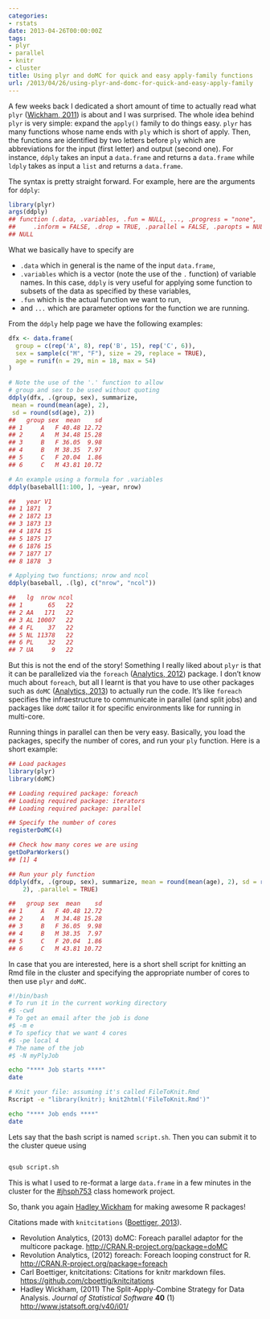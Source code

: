 ```yaml
---
categories:
- rstats
date: 2013-04-26T00:00:00Z
tags:
- plyr
- parallel
- knitr
- cluster
title: Using plyr and doMC for quick and easy apply-family functions
url: /2013/04/26/using-plyr-and-domc-for-quick-and-easy-apply-family
---
```


<p>A few weeks back I dedicated a short amount of time to actually read what <code>plyr</code> (<span class="showtooltip" title="Wickham H (2011). The Split-Apply-Combine Strategy for Data
Analysis. _Journal of Statistical Software_, *40*(1), pp. 1-29.
 http://www.jstatsoft.org/v40/i01/."><a href="http://www.jstatsoft.org/v40/i01/">Wickham, 2011</a></span>) is about and I was surprised. The whole idea behind <code>plyr</code> is very simple: expand the <code>apply()</code> family to do things easy. <code>plyr</code> has many functions whose name ends with <code>ply</code> which is short of apply. Then, the functions are identified by two letters before <code>ply</code> which are abbreviations for the input (first letter) and output (second one). For instance, <code>ddply</code> takes an input a <code>data.frame</code> and returns a <code>data.frame</code> while <code>ldply</code> takes as input a <code>list</code> and returns a <code>data.frame</code>.</p>
<p>The syntax is pretty straight forward. For example, here are the arguments for <code>ddply</code>:</p>

```r
library(plyr)
args(ddply)
## function (.data, .variables, .fun = NULL, ..., .progress = "none", 
##     .inform = FALSE, .drop = TRUE, .parallel = FALSE, .paropts = NULL) 
## NULL
```

<p>What we basically have to specify are</p>
<ul><li><code>.data</code> which in general is the name of the input <code>data.frame</code>,</li>
<li><code>.variables</code> which is a vector (note the use of the <code>.</code> function) of variable names. In this case, <code>ddply</code> is very useful for applying some function to subsets of the data as specified by these variables,</li>
<li><code>.fun</code> which is the actual function we want to run,</li>
<li>and <code>...</code> which are parameter options for the function we are running.</li>
</ul><p>From the <code>ddply</code> help page we have the following examples:</p>

```r
dfx <- data.frame(
  group = c(rep('A', 8), rep('B', 15), rep('C', 6)),
  sex = sample(c("M", "F"), size = 29, replace = TRUE),
  age = runif(n = 29, min = 18, max = 54)
)

# Note the use of the '.' function to allow
# group and sex to be used without quoting
ddply(dfx, .(group, sex), summarize,
 mean = round(mean(age), 2),
 sd = round(sd(age), 2))
##   group sex  mean    sd
## 1     A   F 40.48 12.72
## 2     A   M 34.48 15.28
## 3     B   F 36.05  9.98
## 4     B   M 38.35  7.97
## 5     C   F 20.04  1.86
## 6     C   M 43.81 10.72

# An example using a formula for .variables
ddply(baseball[1:100, ], ~year, nrow)

##   year V1
## 1 1871  7
## 2 1872 13
## 3 1873 13
## 4 1874 15
## 5 1875 17
## 6 1876 15
## 7 1877 17
## 8 1878  3

# Applying two functions; nrow and ncol
ddply(baseball, .(lg), c("nrow", "ncol"))

##   lg  nrow ncol
## 1       65   22
## 2 AA   171   22
## 3 AL 10007   22
## 4 FL    37   22
## 5 NL 11378   22
## 6 PL    32   22
## 7 UA     9   22
```

<p>But this is not the end of the story! Something I really liked about <code>plyr</code> is that it can be parallelized via the <code>foreach</code> (<span class="showtooltip" title="Analytics R (2012). _foreach: Foreach looping construct for R_. R
package version 1.4.0, 
http://CRAN.R-project.org/package=foreach."><a href="http://CRAN.R-project.org/package=foreach">Analytics, 2012</a></span>) package. I don&#8217;t know much about <code>foreach</code>, but all I learnt is that you have to use other packages such as <code>doMC</code> (<span class="showtooltip" title="Analytics R (2013). _doMC: Foreach parallel adaptor for the
multicore package_. R package version 1.3.0, 
http://CRAN.R-project.org/package=doMC."><a href="http://CRAN.R-project.org/package=doMC">Analytics, 2013</a></span>) to actually run the code. It&#8217;s like <code>foreach</code> specifies the infraestructure to communicate in parallel (and split jobs) and packages like <code>doMC</code> tailor it for specific environments like for running in multi-core.</p>
<p>Running things in parallel can then be very easy. Basically, you load the packages, specify the number of cores, and run your <code>ply</code> function. Here is a short example:</p>

```r
## Load packages
library(plyr)
library(doMC)

## Loading required package: foreach
## Loading required package: iterators
## Loading required package: parallel

## Specify the number of cores
registerDoMC(4)

## Check how many cores we are using
getDoParWorkers()
## [1] 4

## Run your ply function
ddply(dfx, .(group, sex), summarize, mean = round(mean(age), 2), sd = round(sd(age), 
    2), .parallel = TRUE)

##   group sex  mean    sd
## 1     A   F 40.48 12.72
## 2     A   M 34.48 15.28
## 3     B   F 36.05  9.98
## 4     B   M 38.35  7.97
## 5     C   F 20.04  1.86
## 6     C   M 43.81 10.72
```

<p>In case that you are interested, here is a short shell script for knitting an Rmd file in the cluster and specifying the appropriate number of cores to then use <code>plyr</code> and <code>doMC</code>.</p>

```bash
#!/bin/bash 
# To run it in the current working directory
#$ -cwd 
# To get an email after the job is done
#$ -m e 
# To speficy that we want 4 cores
#$ -pe local 4
# The name of the job
#$ -N myPlyJob

echo "**** Job starts ****"
date

# Knit your file: assuming it's called FileToKnit.Rmd
Rscript -e "library(knitr); knit2html('FileToKnit.Rmd')"

echo "**** Job ends ****"
date
```

<p>Lets say that the bash script is named <code>script.sh</code>. Then you can submit it to the cluster queue using</p>

```bash

qsub script.sh
```
<p>This is what I used to re-format a large <code>data.frame</code> in a few minutes in the cluster for the <a href="https://twitter.com/search?q=%23jhsph753&amp;src=typd">#jhsph753</a> class homework project.</p>
<p>So, thank you again <a href="https://twitter.com/hadleywickham">Hadley Wickham</a> for making awesome R packages!</p>
<p>Citations made with <code>knitcitations</code> (<span class="showtooltip" title="Boettiger C (2013). _knitcitations: Citations for knitr markdown
files_. R package version 0.4-4, 
https://github.com/cboettig/knitcitations."><a href="https://github.com/cboettig/knitcitations">Boettiger, 2013</a></span>).</p>
<ul><li>Revolution Analytics, (2013) doMC: Foreach parallel adaptor for the multicore package. <a href="http://CRAN.R-project.org/package=doMC"><a href="http://CRAN.R-project.org/package=doMC">http://CRAN.R-project.org/package=doMC</a></a></li>
<li>Revolution Analytics, (2012) foreach: Foreach looping construct for R. <a href="http://CRAN.R-project.org/package=foreach"><a href="http://CRAN.R-project.org/package=foreach">http://CRAN.R-project.org/package=foreach</a></a></li>
<li>Carl Boettiger, knitcitations: Citations for knitr markdown files. <a href="https://github.com/cboettig/knitcitations"><a href="https://github.com/cboettig/knitcitations">https://github.com/cboettig/knitcitations</a></a></li>
<li>Hadley Wickham, (2011) The Split-Apply-Combine Strategy for Data Analysis. <em>Journal of Statistical Software</em> <strong>40</strong> (1) <a href="http://www.jstatsoft.org/v40/i01/"><a href="http://www.jstatsoft.org/v40/i01/">http://www.jstatsoft.org/v40/i01/</a></a></li>
</ul>

